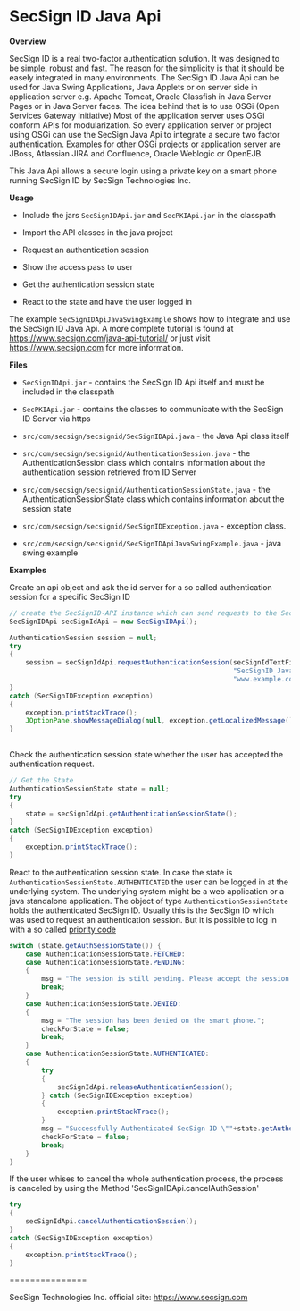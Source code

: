 # SecSign ID Java Api


**Overview**

SecSign ID is a real two-factor authentication solution. It was designed to be simple, robust and fast. The reason for the simplicity is that it should be easely integrated
in many environments. The SecSign ID Java Api can be used for Java Swing Applications, Java Applets or on server side in application 
server e.g. Apache Tomcat, Oracle Glassfish in Java Server Pages or in Java Server faces. The idea behind that is to use OSGi (Open Services Gateway Initiative)
Most of the application server uses OSGi conform APIs for modularization. So every application server or project using OSGi can use the SecSign Java Api to integrate a secure
two factor authentication. Examples for other OSGi projects or application server are JBoss, Atlassian JIRA and Confluence, Oracle Weblogic or OpenEJB.


This Java Api allows a secure login using a private key on a smart phone running SecSign ID by SecSign Technologies Inc.


**Usage**

* Include the jars `SecSignIDApi.jar` and `SecPKIApi.jar` in the classpath
* Import the API classes in the java project

* Request an authentication session
* Show the access pass to user
* Get the authentication session state 
* React to the state and have the user logged in

The example `SecSignIDApiJavaSwingExample` shows how to integrate and use the SecSign ID Java Api. A more complete tutorial is found at <https://www.secsign.com/java-api-tutorial/>
or just visit <https://www.secsign.com> for more information.

**Files**

* `SecSignIDApi.jar` - contains the SecSign ID Api itself and must be included in the classpath
* `SecPKIApi.jar` - contains the classes to communicate with the SecSign ID Server via https

* `src/com/secsign/secsignid/SecSignIDApi.java` - the Java Api class itself
* `src/com/secsign/secsignid/AuthenticationSession.java` - the AuthenticationSession class which contains information about the authentication session retrieved from ID Server
* `src/com/secsign/secsignid/AuthenticationSessionState.java` - the AuthenticationSessionState class which contains information about the session state
* `src/com/secsign/secsignid/SecSignIDException.java` - exception class.

* `src/com/secsign/secsignid/SecSignIDApiJavaSwingExample.java` - java swing example

**Examples**


Create an api object and ask the id server for a so called authentication session for a specific SecSign ID

```java
// create the SecSignID-API instance which can send requests to the SecSignID server
SecSignIDApi secSignIdApi = new SecSignIDApi();

AuthenticationSession session = null;
try
{
	session = secSignIdApi.requestAuthenticationSession(secSignIdTextField.getText(), 
														"SecSignID Java integration example", 
														"www.example.com");
}
catch (SecSignIDException exception)
{
	exception.printStackTrace();
	JOptionPane.showMessageDialog(null, exception.getLocalizedMessage());
}
        
```

Check the authentication session state whether the user has accepted the authentication request.

```java
// Get the State
AuthenticationSessionState state = null;
try
{
	state = secSignIdApi.getAuthenticationSessionState();
} 
catch (SecSignIDException exception)
{
	exception.printStackTrace();
}


```

React to the authentication session state. In case the state is `AuthenticationSessionState.AUTHENTICATED` the user can be logged in at the underlying system.
The underlying system might be a web application or a java standalone application. The object of type `AuthenticationSessionState` holds the authenticated SecSign ID.
Usually this is the SecSign ID which was used to request an authentication session. But it is possible to log in with a so called [priority code](https://www.secsign.com/java-api-tutorial/)

```java
switch (state.getAuthSessionState()) {
	case AuthenticationSessionState.FETCHED:
	case AuthenticationSessionState.PENDING:
	{
		msg = "The session is still pending. Please accept the session in the SecSignApp on your smart phone.";
		break;
	}
	case AuthenticationSessionState.DENIED:
	{
		msg = "The session has been denied on the smart phone.";
		checkForState = false;
		break;
	}
	case AuthenticationSessionState.AUTHENTICATED:
	{
		try
		{
			secSignIdApi.releaseAuthenticationSession();
		} catch (SecSignIDException exception)
		{
			exception.printStackTrace();
		}
		msg = "Successfully Authenticated SecSign ID \""+state.getAuthenticatedSecSignId()+"\"";
		checkForState = false;
		break;
	}
}
```

If the user whises to cancel the whole authentication process, the process is canceled by using the Method 'SecSignIDApi.cancelAuthSession'

```java
try
{
	secSignIdApi.cancelAuthenticationSession();
}
catch (SecSignIDException exception)
{
	exception.printStackTrace();
}
```


===============

SecSign Technologies Inc. official site: <https://www.secsign.com>
